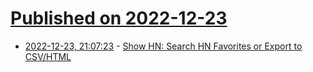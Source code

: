 # [Published on 2022-12-23](index.md)

* [2022-12-23, 21:07:23](https://news.ycombinator.com/item?id=34110624) - [Show HN: Search HN Favorites or Export to CSV/HTML](https://github.com/gabrielsroka/gabrielsroka.github.io/blob/master/getHNFavorites.js)
